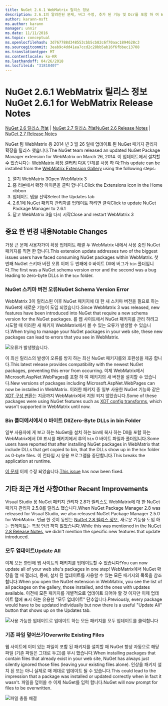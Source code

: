 ```yaml
---
title: NuGet 2.6.1 WebMatrix 릴리스 정보
description: 2.6.1의 알려진된 문제, 버그 수정, 추가 된 기능 및 Dcr를 포함 하 여 WebMatrix 용 NuGet에 대 한 릴리스 정보입니다.
author: karann-msft
ms.author: karann
manager: unnir
ms.date: 11/11/2016
ms.topic: conceptual
ms.openlocfilehash: 3d767788d348553cbb5cb82c6f70aac1894628c3
ms.sourcegitcommit: 3eab9c4dd41ea7ccd2c28bb5ab16f6fbbec13708
ms.translationtype: MT
ms.contentlocale: ko-KR
ms.lasthandoff: 04/26/2018
ms.locfileid: "31818407"
---
```

# <a name="nuget-261-for-webmatrix-release-notes"></a><span data-ttu-id="5f381-103">NuGet 2.6.1 WebMatrix 릴리스 정보</span><span class="sxs-lookup"><span data-stu-id="5f381-103">NuGet 2.6.1 for WebMatrix Release Notes</span></span>

<span data-ttu-id="5f381-104">[NuGet 2.6 릴리스 정보](../release-notes/nuget-2.6.md) | [NuGet 2.7 릴리스 정보](../release-notes/nuget-2.7.md)</span><span class="sxs-lookup"><span data-stu-id="5f381-104">[NuGet 2.6 Release Notes](../release-notes/nuget-2.6.md) | [NuGet 2.7 Release Notes](../release-notes/nuget-2.7.md)</span></span>

<span data-ttu-id="5f381-105">NuGet 팀 WebMatrix 용 2014 년 3 월 26 일에 업데이트 된 NuGet 패키지 관리자 확장을 릴리스 했습니다.</span><span class="sxs-lookup"><span data-stu-id="5f381-105">The NuGet team released an updated NuGet Package Manager extension for WebMatrix on March 26, 2014.</span></span>  <span data-ttu-id="5f381-106">이 업데이트에서 설치할 수 있습니다는 [WebMatrix 확장 갤러리](https://blogs.iis.net/webmatrix/retiring-the-webmatrix-extensions-gallery) 다음 단계를 사용 하 여:</span><span class="sxs-lookup"><span data-stu-id="5f381-106">This update can be installed from the [WebMatrix Extension Gallery](https://blogs.iis.net/webmatrix/retiring-the-webmatrix-extensions-gallery) using the following steps:</span></span>

1. <span data-ttu-id="5f381-107">열기 WebMatrix 3</span><span class="sxs-lookup"><span data-stu-id="5f381-107">Open WebMatrix 3</span></span>
1. <span data-ttu-id="5f381-108">홈 리본에서 확장 아이콘을 클릭 합니다.</span><span class="sxs-lookup"><span data-stu-id="5f381-108">Click the Extensions icon in the Home ribbon</span></span>
1. <span data-ttu-id="5f381-109">업데이트 탭을 선택</span><span class="sxs-lookup"><span data-stu-id="5f381-109">Select the Updates tab</span></span>
1. <span data-ttu-id="5f381-110">2.6.1에 NuGet 패키지 관리자를 업데이트 하려면 클릭</span><span class="sxs-lookup"><span data-stu-id="5f381-110">Click to update NuGet Package Manager to 2.6.1</span></span>
1. <span data-ttu-id="5f381-111">닫고 WebMatrix 3을 다시 시작</span><span class="sxs-lookup"><span data-stu-id="5f381-111">Close and restart WebMatrix 3</span></span>

## <a name="notable-changes"></a><span data-ttu-id="5f381-112">중요 한 변경 내용</span><span class="sxs-lookup"><span data-stu-id="5f381-112">Notable Changes</span></span>

<span data-ttu-id="5f381-113">가장 큰 문제 사용자가이 확장 업데이트 해결 두 WebMatrix 내에서 사용 중인 NuGet 패키지를 직면 한 합니다.</span><span class="sxs-lookup"><span data-stu-id="5f381-113">This extension update addresses two of the biggest issues users have faced consuming NuGet packages within WebMatrix.</span></span>  <span data-ttu-id="5f381-114">첫 번째 NuGet 스키마 버전 오류 이며 두 번째에 0 바이트 Dll에 버그가 `bin` 폴더입니다.</span><span class="sxs-lookup"><span data-stu-id="5f381-114">The first was a NuGet schema version error and the second was a bug leading to zero-byte DLLs in the `bin` folder.</span></span>

### <a name="nuget-schema-version-error"></a><span data-ttu-id="5f381-115">NuGet 스키마 버전 오류</span><span class="sxs-lookup"><span data-stu-id="5f381-115">NuGet Schema Version Error</span></span>

<span data-ttu-id="5f381-116">WebMatrix 3이 릴리스된 이후 NuGet 패키지에 대 한 새 스키마 버전을 필요로 하는 NuGet에 새로운 기능이 도입 되었습니다.</span><span class="sxs-lookup"><span data-stu-id="5f381-116">Since WebMatrix 3 was released, new features have been introduced into NuGet that require a new schema version for the NuGet packages.</span></span>  <span data-ttu-id="5f381-117">를 웹 사이트에서 NuGet 패키지를 관리 하려고 시도할 때 이러한 새 패키지 WebMatrix에서 볼 수 있는 오류가 발생할 수 있습니다.</span><span class="sxs-lookup"><span data-stu-id="5f381-117">When trying to manage your NuGet packages in your web site, these new packages can lead to errors that you see in WebMatrix.</span></span>

![오류가 발생했습니다.](./media/NuGet-2.8/webmatrix-schema-version.png)

<span data-ttu-id="5f381-121">이 최신 릴리스의 발생이 오류를 방지 하는 최신 NuGet 패키지를와 호환성을 제공 합니다.</span><span class="sxs-lookup"><span data-stu-id="5f381-121">This latest release provides compatibility with the newest NuGet packages, preventing this error from occurring.</span></span> <span data-ttu-id="5f381-122">이제 WebMatrix에서 Microsoft.AspNet.WebPages를 포함 하 여 패키지의 새 버전을 설치할 수 있습니다.</span><span class="sxs-lookup"><span data-stu-id="5f381-122">New versions of packages including Microsoft.AspNet.WebPages can now be installed in WebMatrix.</span></span>  <span data-ttu-id="5f381-123">이러한 패키지 중 일부 사용한 NuGet 기능와 같은 [XDT 구성 변환](../release-notes/nuget-2.6.md#xdt)는 지금까지 WebMatrix에서 지원 되지 않았습니다.</span><span class="sxs-lookup"><span data-stu-id="5f381-123">Some of these packages were using NuGet features such as [XDT config transforms](../release-notes/nuget-2.6.md#xdt), which wasn't supported in WebMatrix until now.</span></span>

### <a name="zero-byte-dlls-in-bin-folder"></a><span data-ttu-id="5f381-124">Bin 폴더에서에서 0 바이트 Dll</span><span class="sxs-lookup"><span data-stu-id="5f381-124">Zero-Byte DLLs in bin Folder</span></span>

<span data-ttu-id="5f381-125">일부 사용자에 게 보고 하는 NuGet을 설치 하는 bin에 복사 하는 Dll을 포함 하는 WebMatrix에서 Dll 표시를 패키지에서 후의 `bin` 0 바이트 파일과 폴더입니다.</span><span class="sxs-lookup"><span data-stu-id="5f381-125">Some users have reported that after installing NuGet packages in WebMatrix that include DLLs that get copied to bin, that the DLLs show up in the `bin` folder as 0-byte files.</span></span>  <span data-ttu-id="5f381-126">이 런타임 시 응용 프로그램을 중단합니다.</span><span class="sxs-lookup"><span data-stu-id="5f381-126">This breaks the application at runtime.</span></span>

<span data-ttu-id="5f381-127">[이 문제](https://nuget.codeplex.com/workitem/4060) 이제 수정 되었습니다.</span><span class="sxs-lookup"><span data-stu-id="5f381-127">[This issue](https://nuget.codeplex.com/workitem/4060) has now been fixed.</span></span>

## <a name="other-recent-improvements"></a><span data-ttu-id="5f381-128">기타 최근 개선 사항</span><span class="sxs-lookup"><span data-stu-id="5f381-128">Other Recent Improvements</span></span>

<span data-ttu-id="5f381-129">Visual Studio 용 NuGet 패키지 관리자 2.8가 릴리스도 WebMatrix에 대 한 NuGet 패키지 관리자 2.5.0를 릴리스 했습니다.</span><span class="sxs-lookup"><span data-stu-id="5f381-129">When NuGet Package Manager 2.8 was released for Visual Studio, we also released NuGet Package Manager 2.5.0 for WebMatrix.</span></span>  <span data-ttu-id="5f381-130">언급 한 것이 동안는 [NuGet 2.8 릴리스 정보](../release-notes/nuget-2.8.md#webmatrix-nuget-client-updates), 새로운 기능을 도입 하는 업데이트는 특정 언급 하지 않았습니다.</span><span class="sxs-lookup"><span data-stu-id="5f381-130">While this was mentioned in the [NuGet 2.8 Release Notes](../release-notes/nuget-2.8.md#webmatrix-nuget-client-updates), we didn't mention the specific new features that update introduced.</span></span>

### <a name="update-all"></a><span data-ttu-id="5f381-131">모두 업데이트</span><span class="sxs-lookup"><span data-stu-id="5f381-131">Update All</span></span>

<span data-ttu-id="5f381-132">이제 모든 한번에 웹 사이트의 패키지를 업데이트할 수 있습니다!</span><span class="sxs-lookup"><span data-stu-id="5f381-132">You can now update all of your web site's packages in one step!</span></span>  <span data-ttu-id="5f381-133">WebMatrix에서 NuGet 확장을 열 때 갤러리, 등에, 설치 된 업데이트를 사용할 수 있는 모든 패키지의 목록을 참조 합니다.</span><span class="sxs-lookup"><span data-stu-id="5f381-133">When you open the NuGet extension in WebMatrix, you see the list of all packages on the gallery, those installed, and the ones with updates available.</span></span>  <span data-ttu-id="5f381-134">이전에 모든 패키지를 개별적으로 업데이트 되어야 할 것 이지만 이제 업데이트 탭에 표시 하는 유용한 "모두 업데이트" 단추입니다.</span><span class="sxs-lookup"><span data-stu-id="5f381-134">Previously, every package would have to be updated individually but now there is a useful "Update All" button that shows up on the Updates tab.</span></span>

![사용 가능한 업데이트로 업데이트 하는 모든 패키지를 모두 업데이트를 클릭합니다](./media/NuGet-2.8/webmatrix-update-all.png)

### <a name="overwrite-existing-files"></a><span data-ttu-id="5f381-136">기존 파일 덮어쓰기</span><span class="sxs-lookup"><span data-stu-id="5f381-136">Overwrite Existing Files</span></span>

<span data-ttu-id="5f381-137">웹 사이트에 이미 있는 파일이 포함 된 패키지를 설치할 때 NuGet 항상 자동으로 해당 파일 (기존 파일은 그대로 두고)를 무시 했습니다.</span><span class="sxs-lookup"><span data-stu-id="5f381-137">When installing packages that contain files that already exist in your web site, NuGet has always just silently ignored those files (leaving your existing files alone).</span></span>  <span data-ttu-id="5f381-138">인상을 패키지 설치 된 또는 아니 실제로 때 제대로 업데이트 될 수 있습니다.</span><span class="sxs-lookup"><span data-stu-id="5f381-138">This could lead to the impression that a package was installed or updated correctly when in fact it wasn't.</span></span>  <span data-ttu-id="5f381-139">파일을 덮어쓸 수 이제 NuGet를 입력 합니다.</span><span class="sxs-lookup"><span data-stu-id="5f381-139">NuGet will now prompt for files to be overwritten.</span></span>

![파일 충돌 해결](./media/NuGet-2.8/webmatrix-overwrite-file.png)
